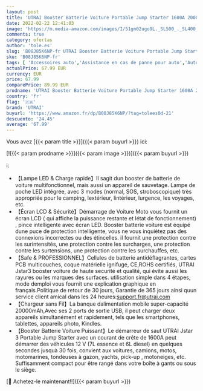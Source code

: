 ```yaml
---
layout: post
title: 'UTRAI Booster Batterie Voiture Portable Jump Starter 1600A 20000mAh Démarrage de Voiture Moto  Jusqu à 7L Essence/6L Diesel  Chargeur sans Fil avec Lamp LED  Écran LCD Pinces de Sûreté intelligentes'
date: 2022-02-22 12:41:03
image: 'https://m.media-amazon.com/images/I/51gm02ugo9L._SL500_._SL400_.jpg'
comments: true
category: ofertas
author: 'tole.es'
slug: 'B08J85K6NP-fr UTRAI Booster Batterie Voiture Portable Jump Starter 1600A...'
sku: 'B08J85K6NP-fr'
tags: [ 'Accessoires auto','Assistance en cas de panne pour auto','Auto et Moto','Auto et moto','Démarreurs de batterie de voiture','utrai', ]
actualPrice: 67.99 EUR
currency: EUR
price: 67.99
comparePrice: 89.99 EUR
prodname: 'UTRAI Booster Batterie Voiture Portable Jump Starter 1600A 20000mAh Démarrage de Voiture Moto  Jusqu à 7L Essence/6L Diesel  Chargeur sans Fil avec Lamp LED  Écran LCD Pinces de Sûreté intelligentes'
country: 'fr'
flag: '🇫🇷'
brand: 'UTRAI'
buyurl: 'https://www.amazon.fr/dp/B08J85K6NP/?tag=tolees0d-21'
descuento: '24.45'
average: '67.99'
---
```


Vous avez [{{< param title >}}]({{< param buyurl >}}) ici:

[![{{< param prodname >}}]({{< param image >}})]({{< param buyurl >}})

ℹ️:

- 【Lampe LED & Charge rapide】Il sagit dun booster de batterie de voiture multifonctionnel, mais aussi un appareil de sauvetage. Lampe de poche LED intégrée, avec 3 modes (normal, SOS, stroboscopique) très appropriée pour le camping, lextérieur, lintérieur, lurgence, les voyages, etc.
- 【Écran LCD & Sécurité】Démarrage de Voiture Moto vous fournit un écran LCD ( qui affiche la puissance restante et létat de fonctionnement) , pince intelligente avec écran LED. Booster batterie voiture est équipé dune puce de protection intelligente, vous ne vous inquiétez pas des connexions incorrectes ou des étincelles. il fournit une protection contre les surintensités, une protection contre les surcharges, une protection contre les surtensions, une protection contre les surchauffes, etc.
- 【Safe & PROFESSIONNEL】Cellules de batterie antidéflagrantes, cartes PCB multicouches, coque matérielle ignifuge, CE,ROHS certifiés, UTRAI Jstar3 booster voiture de haute securité et qualité, qui évite aussi les rayures ou les marques des surfaces. utilisation simple dans 4 étapes, mode demploi vous fournit une explication graphique en français.Politique de retour de 30 jours, Garantie de 365 jours ainsi quun service client amical dans les 24 heures:support.fr@utrai.com
- 【Chargeur sans Fil】La banque dalimentation mobile super-capacité 20000mAh,Avec ses 2 ports de sortie USB, il peut charger deux appareils simultanément et rapidement, tels que les smartphones, tablettes, appareils photo, Kindles.
- 【Booster Batterie Voiture Puissant】Le démarreur de saut UTRAI Jstar 3 Portable Jump Starter avec un courant de crête de 1600A peut démarrer des véhicules 12 V (7L essence et 6L diesel) en quelques secondes jusquà 30 fois, convient aux voitures, camions, motos, motomarines, tondeuses à gazon, yachts, pick-up , motoneiges, etc. Suffisamment compact pour être rangé dans votre boîte à gants ou sous le siège.

[🛒 Achetez-le maintenant!!]({{< param buyurl >}})
